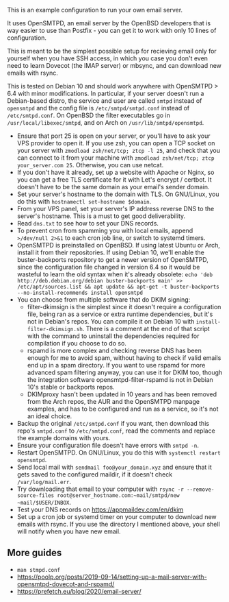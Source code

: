 This is an example configuration to run your own email server.

It uses OpenSMTPD, an email server by the OpenBSD developers that is way easier to use than Postfix - you can get it to work with only 10 lines of configuration.

This is meant to be the simplest possible setup for recieving email only for yourself when you have SSH access, in which you case you don't even need to learn Dovecot (the IMAP server) or mbsync, and can download new emails with rsync.

This is tested on Debian 10 and should work anywhere with OpenSMTPD > 6.4 with minor modifications. In particular, if your server doesn't run a Debian-based distro, the service and user are called `smtpd` instead of `opensmtpd` and the config file is `/etc/smtpd/smtpd.conf` instead of `/etc/smtpd.conf`. On OpenBSD the filter executables go in `/usr/local/libexec/smtpd`, and on Arch on `/usr/lib/smtpd/opensmtpd`.

- Ensure that port 25 is open on your server, or you'll have to ask your VPS provider to open it. If you use zsh, you can open a TCP socket on your server with `zmodload zsh/net/tcp; ztcp -l 25`, and check that you can connect to it from your machine with `zmodload zsh/net/tcp; ztcp your_server.com 25`. Otherwise, you can use netcat.
- If you don't have it already, set up a website with Apache or Nginx, so you can get a free TLS certificate for it with Let's encrypt / certbot. It doesn't have to be the same domain as your email's sender domain.
- Set your server's hostname to the domain with TLS. On GNU/Linux, you do this with `hostnamectl set-hostname $domain`.
- From your VPS panel, set your server's IP address reverse DNS to the server's hostname. This is a must to get good deliverability.
- Read `dns.txt` to see how to set your DNS records.
- To prevent cron from spamming you with local emails, append `>/dev/null 2>&1` to each cron job line, or switch to systemd timers.
- OpenSMTPD is preinstalled on OpenBSD. If using latest Ubuntu or Arch, install it from their repositories. If using Debian 10, we'll enable the buster-backports repository to get a newer version of OpenSMTPD, since the configuration file changed in version 6.4 so it would be wasteful to learn the old syntax when it's already obsolete: `echo 'deb http://deb.debian.org/debian buster-backports main' >> /etc/apt/sources.list && apt update && apt-get -t buster-backports --no-install-recommends install opensmtpd`
- You can choose from multiple software that do DKIM signing:<br>
    - filter-dkimsign is the simplest since it doesn't require a configuration file, being ran as a service or extra runtime dependencies, but it's not in Debian's repos. You can compile it on Debian 10 with `install-filter-dkimsign.sh`. There is a comment at the end of that script with the command to uninstall the dependencies required for compilation if you choose to do so.<br>
    - rspamd is more complex and checking reverse DNS has been enough for me to avoid spam, without having to check if valid emails end up in a spam directory. If you want to use rspamd for more advanced spam filtering anyway, you can use it for DKIM too, though the integration software opensmtpd-filter-rspamd is not in Debian 10's stable or backports repos.<br>
    - DKIMproxy hasn't been updated in 10 years and has been removed from the Arch repos, the AUR and the OpenSMTPD manpage examples, and has to be configured and run as a service, so it's not an ideal choice.
- Backup the original `/etc/smtpd.conf` if you want, then download this repo's `smtpd.conf` to `/etc/smtpd.conf`, read the comments and replace the example domains with yours.
- Ensure your configuration file doesn't have errors with `smtpd -n`.
- Restart OpenSMTPD. On GNU/Linux, you do this with `systemctl restart opensmtpd`.
- Send local mail with `sendmail foo@your_domain.xyz` and ensure that it gets saved to the configured maildir, if it doesn't check `/var/log/mail.err`.
- Try downloading that email to your computer with `rsync -r --remove-source-files root@server_hostname.com:~mail/smtpd/new ~mail/$USER/INBOX`.
- Test your DNS records on https://appmaildev.com/en/dkim
- Set up a cron job or systemd timer on your computer to download new emails with rsync. If you use the directory I mentioned above, your shell will notify when you have new email.

## More guides

- `man stmpd.conf`
- https://poolp.org/posts/2019-09-14/setting-up-a-mail-server-with-opensmtpd-dovecot-and-rspamd/
- https://prefetch.eu/blog/2020/email-server/
